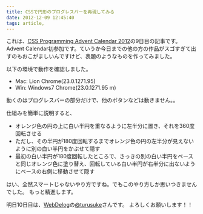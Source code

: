 ```yaml
---
title: CSSで円形のプログレスバーを再現してみる
date: 2012-12-09 12:45:40
tags: article, 
---
```

これは、<a href="http://www.adventar.org/calendars/2" target="_blank">CSS Programming Advent Calendar 2012</a>の9日目の記事です。
Advent Calendar初参加です。ていうか今日までの他の方の作品がスゴすぎて出すのもおこがましいんですけど、表題のようなものを作ってみました。

<!--more-->

<script type="text/javascript" src="http://jsdo.it/blogparts/fnnH/js?width=465&height=650&view=readme"></script>

以下の環境で動作を確認しました。

<ul>
  <li>Mac: Lion Chrome(23.0.1271.95)</li>
  <li>Win: Windows7 Chrome(23.0.1271.95 m)</li>
</ul>

動くのはプログレスバーの部分だけで、他のボタンなどは動きません。。

仕組みを簡単に説明すると、

<ul>
  <li>オレンジ色の円の上に白い半円を重なるように左半分に置き、それを360度回転させる</li>
  <li>ただし、その半円が180度回転するまでオレンジ色の円の左半分が見えないように別の白い半円をかぶせて隠す</li>
  <li>最初の白い半円が180度回転したところで、さっきの別の白い半円をベースと同じオレンジ色に塗り替え、回転している白い半円が右半分に出ないようにベースの右側に移動させて隠す</li>
</ul>

はい、全然スマートじゃないやり方ですね。でもこのやり方しか思いつきませんでした。
もっと精進します。

明日10日目は、<a href="http://webdelog.info/" target="_blank">WebDelog</a>の<a href="https://twitter.com/turusuke" target="_blank">@turusuke</a>さんです。
よろしくお願いします！！
